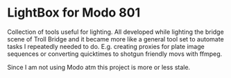 # LightBox for Modo 801
Collection of tools useful for lighting. All developed while lighting the bridge scene of Troll Bridge and it became more like a general tool set to automate tasks I repeatedly needed to do. E.g. creating proxies for plate image sequences or converting quicktimes to shotgun friendly movs with ffmpeg.

Since I am not using Modo atm this project is more or less stale.
